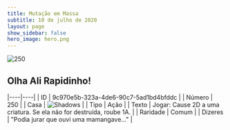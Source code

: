 ```yaml
---
title: Mutação em Massa
subtitle: 10 de julho de 2020
layout: page
show_sidebar: false
hero_image: hero.png
---
```


![250](https://cdn.keyforgegame.com/media/card_front/pt/479_250_W2865H7PH76V_pt.png)

## Olha Ali Rapidinho!

|----|----|
| ID | 9c970e5b-323a-4de6-90c7-5ad1bd4bfddc |
| Número | 250 |
| Casa | ![Shadows](https://archonarcana.com/images/thumb/e/ee/Shadows.png/22px-Shadows.png "Sombras") |
| Tipo | Ação |
| Texto | Jogar: Cause 2D a uma criatura.  Se ela não for destruída, roube 1A. |
| Raridade | Comum |
| Dizeres | "Podia jurar que ouvi uma mamangave…" |
